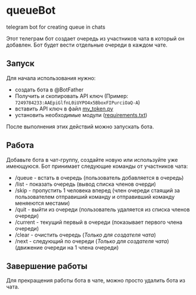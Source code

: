# queueBot
telegram bot for creating queue in chats

Этот телеграм бот создает очередь из участников чата в который он добавлен.
Бот будет вести отдельные очереди в каждом чате.

## Запуск
Для начала использования нужно:
  * создать бота в @BotFather
  * Получить и скопировать API ключ (Пример: `7249784233:AAEрiGlfnL0iUYPO4x5BboxFIPurciOaQ-A`)
  * вставить API ключ в файл [my_token.py](https://github.com/Kostyan26/queueBot/blob/main/my_token.py)
  * установить необходимые модули ([requirements.txt](https://github.com/Kostyan26/queueBot/blob/main/requirements.txt))


После выполнения этих действий можно запускать бота.

## Работа
Добавьте бота в чат-группу, создайте новую или используйте уже имеющуюся.
Бот принимает следующие команды от участников чата:
  * /queue - встать в очередь (пользователь добавляется в очередь)
  * /list - показать очередь (вывод списка членов очерди)
  * /skip - пропустить 1 человека вперед (член очереди стаящий за пользователем отправиший команду и отправивший команду меняеются местами)
  * /quit - выйти из очереди (пользователь удаляется из списка членов очереди)
  * /current - текущий первый в очереди (показывает первого члена очереди)
  * /clear - очистить очередь (_Только для создателя чата_)
  * /next - следующий по очереди (_Только для создателя чата_) (движение очереди на 1 члена очереди)

## Завершение работы
Для прекращения работы бота в чате, можно просто удалить бота из чата.


